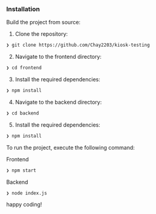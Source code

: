 ###  Installation

Build the project from source:

1. Clone the repository:
```sh
❯ git clone https://github.com/Chay2203/kiosk-testing
```

2. Navigate to the frontend directory:
```sh
❯ cd frontend
```

3. Install the required dependencies:
```sh
❯ npm install
```

4. Navigate to the backend directory:
```sh
❯ cd backend
```

5. Install the required dependencies:
```sh
❯ npm install
```

To run the project, execute the following command:


Frontend
```sh
❯ npm start
```
Backend
```sh
❯ node index.js
```

happy coding!
